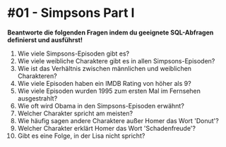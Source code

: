 # \#01 - Simpsons Part I

**Beantworte die folgenden Fragen indem du geeignete SQL-Abfragen definierst und ausführst!**

1. Wie viele Simpsons-Episoden gibt es?
2. Wie viele weibliche Charaktere gibt es in allen Simpsons-Episoden?
3. Wie ist das Verhältnis zwischen männlichen und weiblichen Charakteren?
4. Wie viele Episoden haben ein IMDB Rating von höher als 9?
5. Wie viele Episoden wurden 1995 zum ersten Mal im Fernsehen ausgestrahlt?
6. Wie oft wird Obama in den Simpsons-Episoden erwähnt?
7. Welcher Charakter spricht am meisten?
8. Wie häufig sagen andere Charaktere außer Homer das Wort 'Donut'?
9. Welcher Charakter erklärt Homer das Wort 'Schadenfreude'?
10. Gibt es eine Folge, in der Lisa nicht spricht?

